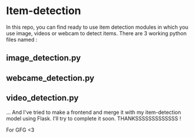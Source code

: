 # Item-detection
In this repo, you can find ready to use item detection modules in which you use image, videos or webcam to detect items.
There are 3 working python files named :
## image_detection.py 
## webcame_detection.py 
## video_detection.py 
...
And I've tried to make a frontend and merge it with my item-detection model using Flask. I'll try to complete it soon. 
THANKSSSSSSSSSSSSS !

For GFG <3
